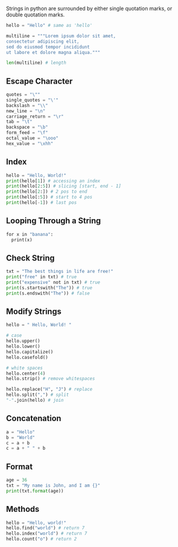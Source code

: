 Strings in python are surrounded by either single quotation marks, or double quotation marks.

```python
hello = "Hello" # same as 'hello'

multiline = """Lorem ipsum dolor sit amet,  
consectetur adipiscing elit,  
sed do eiusmod tempor incididunt  
ut labore et dolore magna aliqua."""

len(multiline) # length
```

## Escape Character

```python
quotes = "\""
single_quotes = "\'"
backslash = "\\"
new_line = "\n"
carriage_return = "\r"
tab = "\t"
backspace = "\b"
form_feed = "\f"
octal_value = "\ooo"
hex_value = "\xhh"
```

## Index

```python
hello = "Hello, World!"  
print(hello[1]) # accessing an index
print(hello[2:5]) # slicing [start, end - 1]
print(hello[2:]) # 2 pos to end
print(hello[:5]) # start to 4 pos
print(hello[-1]) # last pos
```

## Looping Through a String

```python
for x in "banana":  
  print(x)
```

## Check String

```python
txt = "The best things in life are free!"  
print("free" in txt) # true
print("expensive" not in txt) # true
print(s.startswith("The")) # true
print(s.endswith("The")) # false
```

## Modify Strings

```python
hello = " Hello, World! " 

# case
hello.upper()
hello.lower()
hello.capitalize()
hello.casefold()

# white spaces
hello.center(4)
hello.strip() # remove whitespaces

hello.replace("H", "J") # replace
hello.split(",") # split
"-".join(hello) # join
```

## Concatenation

```python
a = "Hello"  
b = "World"  
c = a + b
c = a + " " + b
```

## Format

```python
age = 36  
txt = "My name is John, and I am {}"  
print(txt.format(age))
```

## Methods

```python
hello = "Hello, world!"
hello.find("world") # return 7
hello.index("world") # return 7
hello.count("o") # return 2
```


